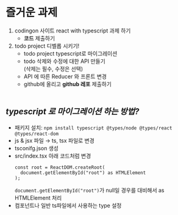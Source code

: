 # 즐거운 과제

1. codingon 사이트 react with typescript 과제 하기
   - **코드** 제출하기
2. todo project 디벨롭 시키기!
   - todo project typescript로 마이그레이션
   - todo 삭제와 수정에 대한 API 만들기
     <br />(삭제는 필수, 수정은 선택)
   - API 에 따른 Reducer 와 프론트 변경
   - github에 올리고 **github 레포** 제출하기
     <br />
     <br />

## _typescript 로 마이그레이션 하는 방법?_

- 패키지 설치: `npm install typescript @types/node @types/react @types/react-dom`
- js & jsx 파일 → ts, tsx 파일로 변경
- tsconifg.json 생성
- src/index.tsx 아래 코드처럼 변경
  ```tsx
  const root = ReactDOM.createRoot(
    document.getElementById("root") as HTMLElement
  );
  ```
  `document.getElementById("root")`가 null일 경우를 대비해서 as HTMLElement 처리
- 컴포넌트나 일반 ts파일에서 사용하는 type 설정
